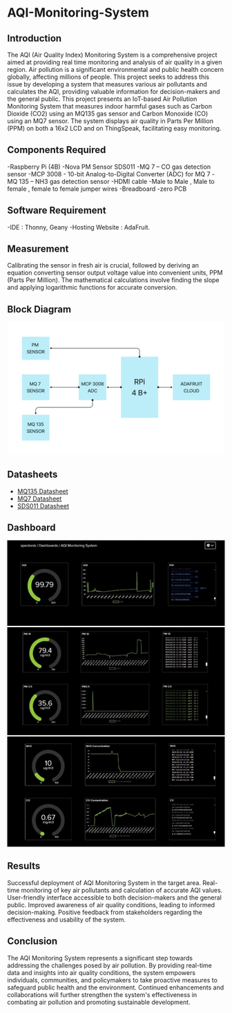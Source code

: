 # AQI-Monitoring-System

## Introduction
The AQI (Air Quality Index) Monitoring System is a comprehensive project aimed at providing real
time monitoring and analysis of air quality in a given region. Air pollution is a significant
 environmental and public health concern globally, affecting millions of people. This project seeks to
 address this issue by developing a system that measures various air pollutants and calculates the
 AQI, providing valuable information for decision-makers and the general public.
This project presents an IoT-based Air Pollution Monitoring System that measures indoor harmful gases such as Carbon Dioxide (CO2) using an MQ135 gas sensor and Carbon Monoxide (CO) using an MQ7 sensor. The system displays air quality in Parts Per Million (PPM) on both a 16x2 LCD and on ThingSpeak, facilitating easy monitoring.

## Components Required
 -Raspberry Pi (4B)
 -Nova PM Sensor SDS011
 -MQ 7 – CO gas detection sensor
 -MCP 3008 - 10-bit Analog-to-Digital Converter (ADC) for MQ 7
 -MQ 135 – NH3 gas detection sensor 
 -HDMI cable
 -Male to Male , Male to female , female to female jumper wires
 -Breadboard
 -zero PCB


## Software Requirement
-IDE : Thonny, Geany
-Hosting Website : AdaFruit.

## Measurement
Calibrating the sensor in fresh air is crucial, followed by deriving an equation converting sensor output voltage value into convenient units, PPM (Parts Per Million). The mathematical calculations involve finding the slope and applying logarithmic functions for accurate conversion.
## Block Diagram
![Block Diagram](assets/Photos/Block_diagram.jpg)
## Datasheets
- [MQ135 Datasheet](https://www.olimex.com/Products/Components/Sensors/Gas/SNS-MQ135/resources/SNS-MQ135.pdf)
- [MQ7 Datasheet](https://www.pololu.com/file/0J313/MQ7.pdf)
- [SDS011 Datasheet](https://cdn-reichelt.de/documents/datenblatt/X200/SDS011-DATASHEET.pdf)
## Dashboard
![Dash](assets/Photos/Dashboard/aqi.jpg)
![Dash](assets/Photos/Dashboard/pm10,pm2.5.jpg)
![Dash](assets/Photos/Dashboard/NH3andCO.jpg)
## Results
Successful deployment of AQI Monitoring System in the target area.
Real-time monitoring of key air pollutants and calculation of accurate AQI values.
User-friendly interface accessible to both decision-makers and the general public.
Improved awareness of air quality conditions, leading to informed decision-making.
Positive feedback from stakeholders regarding the effectiveness and usability of the system.

## Conclusion
The AQI Monitoring System represents a significant step towards addressing the challenges posed by air pollution. By providing real-time data and insights into air quality conditions, the system empowers individuals, communities, and policymakers to take proactive measures to safeguard public health and the environment. Continued enhancements and collaborations will further strengthen the system's effectiveness in combating air pollution and promoting sustainable development.
